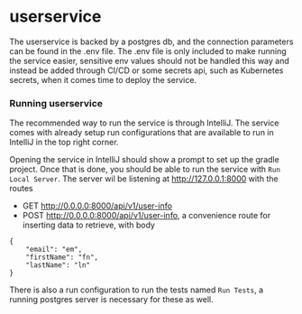 # userservice
The userservice is backed by a postgres db, and the connection parameters can be found in the .env file.
The .env file is only included to make running the service easier, sensitive env values should not be 
handled this way and instead be added through CI/CD or some secrets api, such as Kubernetes secrets, 
when it comes time to deploy the service.

### Running userservice
The recommended way to run the service is through IntelliJ. The service comes with already setup run 
configurations that are available to run in IntelliJ in the top right corner. 

Opening the service in IntelliJ should show a prompt to set up the gradle project.
Once that is done, you should be able to run the service with `Run Local Server`.
The server wil be listening at http://127.0.0.1:8000 with the routes
- GET http://0.0.0.0:8000/api/v1/user-info
- POST http://0.0.0.0:8000/api/v1/user-info, a convenience route for inserting data to retrieve, with body
```
{
    "email": "em",
    "firstName": "fn",
    "lastName": "ln"
}
```

There is also a run configuration to run the tests named `Run Tests`, a running postgres server
is necessary for these as well.
